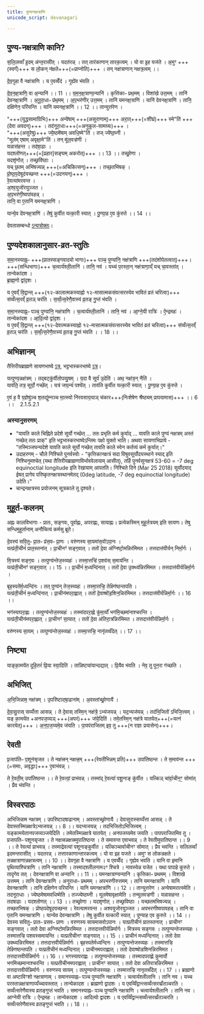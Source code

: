 ```yaml
---
title: पुण्यनक्षत्राणि
unicode_script: devanagari

---
```


## पुण्य-नक्षत्राणि कानि?
स॒लि॒लव्वाँ इ॒दम् अ॑न्त॒रासी॑त् । यदत॑रन्न् । तत् तार॑काणान् तारक॒त्वम् । यो वा इ॒ह यज॑ते । अ॒मुꣳ +++(स्वर्गं)+++ स लो॒कन् न॑क्षते+++(=प्राप्नोति)+++ । तन् नक्ष॑त्राणान् नक्षत्र॒त्वम् ।। 

दे॒व॒गृ॒हा वै नक्ष॑त्राणि । य ए॒वव्वेँद॑ । गृ॒ह्ये॑व भ॑वति । 

दे॒व॒न॒क्ष॒त्राणि॒ वा अ॒न्यानि॑ ।। 11 ।। य॒म॒न॒क्ष॒त्राण्य॒न्यानि॑ । कृत्ति॑काᳶ प्रथ॒मम् । विशा॑खे उत्त॒मम् । तानि॑ देवनक्ष॒त्राणि॑ । अ॒नू॒रा॒धाᳶ प्र॑थ॒मम् । अ॒प॒भर॑णीर् उत्त॒मम् । तानि॑ यमनक्ष॒त्राणि॑ । यानि॑ देवनक्ष॒त्राणि॑ । तानि॒ दक्षि॑णेन॒ परि॑यन्ति । यानि॑ यमनक्ष॒त्राणि॑ ।। 12 ।। तान्युत्त॑रेण । 

"+++(युद्धसामाग्रिभिः)+++ अन्वे॑षाम् +++(असुराणाम्)+++ अरा॒त्+++(=शीघ्रं)+++ स्मे"ति॑ +++(देवा अवदन्)+++ । तद॑नूरा॒धाः+++(=अनुकूल-सामग्र्यः)+++ ।  
"+++(असुरेषु)+++ ज्ये॒ष्ठमे॑षाम् अवधि॒ष्मे"ति॑ । तज् ज्ये॑ष्ठ॒घ्नी ।  
"मूल॑म् एषाम् अवृक्षा॒मे"ति॑ । तन् मू॑ल॒वऱ्ह॑णी ।  
यन्नास॑हन्त । तद॑षा॒ढाः ।  
यदश्लो॑णत्+++(=[प्रहार]सङ्घम् अकरोत्)+++ ।। 13 ।। तच्छ्रो॒णा ।  
यदशृ॑णोत् । तच्छ्रवि॑ष्ठाः ।  
यच् छ॒तम् अभि॑षज्यन्न् +++(=अचिकित्सन्)+++ । तच्छ॒तभि॑षक् ।  
प्रो॒ष्ठ॒प॒देषूद॑यच्छन्त +++(=उदनयन्)+++ ।  
रे॒वत्या॑मरवन्त ।  
अ॒श्व॒युजो॑रयुञ्जत ।  
अ॒प॒भर॑णी॒ष्वपा॑वहन्न् ।  
तानि॒ वा ए॒तानि॑ यमनक्ष॒त्राणि॑ ।

यान्ये॒व दे॑वनक्ष॒त्राणि॑ । तेषु॑ कुर्वीत यत्का॒री स्यात् । पु॒ण्या॒ह ए॒व कु॑रुते ।। 14 ।।

देवतासम्बन्धो [ऽन्यत्रोक्तः](../tattva/naxatra-deva/)।

## पुण्यदेशकालानुसार-व्रत-स्तुतिः

स॒मा॒नस्याह्न॒ᳶ +++(प्रातस्सङ्गवादयो भागाः)+++ पञ्च॒ पुण्या॑नि॒ नक्ष॑त्राणि +++(तदंशोपेतत्वात्)+++। +++(सन्धिभागाः)+++ च॒त्वार्य॑श्ली॒लानि॑ । तानि॒ नव॑ । यच्च॑ प॒रस्ता॒न् नक्ष॑त्राणा॒य्ँ यच् चा॒वस्ता॑त् । तान्येका॑दश ।  
ब्रा॒ह्म॒णो द्वा॑द॒शः ।

य ए॒वव्ँ वि॒द्वान्त् +++(१२-कालात्मकस्याह्नो १२-मासात्मकसंवत्सरस्येव भावितं व्रतं चरित्वा)+++ स॑व्वँत्स॒रव्ँ व्र॒तञ् चर॑ति । स॒व्वँ॒त्स॒रेणै॒वास्य॑ व्र॒तङ् गु॒प्तं भ॑वति । 

स॒मा॒नस्याह्न॒ᳶ पञ्च॒ पुण्या॑नि॒ नक्ष॑त्राणि । च॒त्वार्य॑श्ली॒लानि॑ । तानि॒ नव॑ । आ॒ग्ने॒यी रात्रिः॑ । ऐ॒न्द्रमहः॑ । तान्येका॑दश । आ॒दि॒त्यो द्वा॑द॒शः ।  
य ए॒वव्ँ वि॒द्वान्त् +++(१२-देवात्मकस्याह्नो १२-मासात्मकसंवत्सरस्येव भावितं व्रतं चरित्वा)+++ स॑व्वँत्स॒रव्ँ व्र॒तञ् चर॑ति । स॒व्वँ॒त्स॒रेणै॒वास्य॑ व्र॒तङ् गु॒प्तं भ॑वति । । 18 ।।


## अभिज्ञानम्

तैत्तिरीयब्राह्मणे सायणभाष्ये [ऽत्र](https://archive.org/stream/Anandashram_Samskrita_Granthavali_Anandashram_Sanskrit_Series/ASS_037_Taittiriya_Brahmanam_with_Sayanabhashya_Part_1_-_Narayanasastri_Godbole_1934#page/n233/mode/2up), भट्टभास्करभाष्ये [ऽत्र](https://archive.org/stream/taittiriya/taittiriya_brahmana_bhaskara_01#page/n259/mode/2up)।

यत्पुण्य॒न्नक्ष॑त्रम् । तद्बट्कु॑र्वीतोपव्यु॒षम् । य॒दा वै सूर्य॑ उ॒देति॑ । अथ॒ नक्ष॑त्र॒न् नैति॑ ।  
याव॑ति॒ तत्र॒ सूर्यो॒ गच्छे॑त् । यत्र॑ जघ॒न्यं॑ पश्ये॑त् । ताव॑ति कुर्वीत यत्का॒री स्यात् । पु॒ण्या॒ह ए॒व कु॑रुते ।

ए॒वं ह॒ वै य॒ज्ञेषु॑ञ्च श॒तद्यु॑म्नञ्च मा॒त्स्यो नि॑रवसाय॒याञ् च॑कार+++(निःशेषेण श्रैष्ठ्यम् प्रापयामास)+++ ।। 6 ।।    2.1.5.2.1


### अस्यानुसरणम्
- "यावति काले चिह्निते प्रदेशे सूर्यो गच्छेत् … ततः प्रभृति कर्म कुर्याद् … यावति काले पुण्यं नक्षत्रम् अस्तं गच्छेत् ततः प्राक्" इति भट्टभास्करभाष्येऽन्तिमः पक्षो युक्तो भाति। अथवा सायणाभिप्राये - "तस्मिञ्जघन्यदेशे यावति काले सूर्यो गच्छेत् तावति काले स्वेन कर्तव्यं कर्म कुर्यात्।"
- उदाहरणम् \- चौले निश्चिते पुनर्वस्वोः \- "कृत्तिकानक्षत्रं सदा विषुवसूर्योदयस्थाने स्याद् इति निश्चिनुमश्चेत् (यथा तैत्तिरीयब्राह्मणाविर्भाववेलायाम् आसीत्), तर्हि पुनर्वसुनक्षत्रं 53-60 = -7 deg equinoctial longitude इति रेखायाम् आपतति।
    निश्चिते दिने (Mar 25 2018) सूर्योदयाद् ईषत् प्रागेव परिष्कृतनक्षत्रस्थानमेतद् (0deg latitude, -7 deg equinoctial longitude) उदेति।"
- चान्द्रनक्षत्रस्य प्रयोजनम् सूत्रकाले तु दृश्यते।

## मुहूर्त-कलनम्
अह्नः कालविभागाः - प्रातः, सङ्गवः, पूर्वाह्णः, अपराह्णः, सायाह्नः। प्रत्येकस्मिन् मुहूर्तत्रयम् इति सायणः। तेषु सन्धिमुहूर्तानाम् अनौचित्यं कर्मसु ब्रूते।  

दे॒वस्य॑ सवि॒तुᳶ प्रा॒तᳶ प्र॑स॒वᳶ प्रा॒णः । वरु॑णस्य सा॒यमा॑स॒वो॑ऽपा॒नः ।  
यत्प्र॑ती॒चीनं॑ प्रात॒स्तना॑त् । प्रा॒चीनꣳ॑ सङ्ग॒वात् । ततो॑ दे॒वा अ॑ग्निष्टो॒मन्निर॑मिमत । तत्तदात्त॑वीर्यन् निर्मा॒र्गः । 

मि॒त्रस्य॑ सङ्ग॒वः । तत्पुण्य॑न्तेज॒स्व्यहः॑ । तस्मा॒त्तऱ्हि॑ प॒शव॑स् स॒माय॑न्ति ।  
यत्प्र॑ती॒चीनꣳ॑ सङ्ग॒वात् ।। 15 ।। प्रा॒चीनं॑ म॒ध्यन्दि॑नात् । ततो॑ दे॒वा उ॒क्थ्य॑न्निर॑मिमत । तत्तदात्त॑वीर्यन्निर्मा॒र्गः ।
 
बृह॒स्पते॑र्म॒ध्यन्दि॑नः । तत् पुण्य॑न् तेज॒स्व्यहः॑ । तस्मा॒त्तऱ्हि॒ तेक्ष्णि॑ष्ठन्तपति ।  
यत्प्र॑ती॒चीनं॑ म॒ध्यन्दि॑नात् । प्रा॒चीन॑मपरा॒ह्णात् । ततो॑ दे॒वाष्षो॑ड॒शिन॒न्निर॑मिमत । तत्तदात्त॑वीर्यन्निर्मा॒र्गः ।। 16 ।।

भग॑स्यापरा॒ह्णः । तत्पुण्य॑न्तेज॒स्व्यहः॑ । तस्मा॑दपरा॒ह्णे कु॑मा॒र्यो॑ भग॑मि॒च्छमा॑नाश्चरन्ति ।  
यत्प्र॑ती॒चीन॑मपरा॒ह्णात् । प्रा॒चीनꣳ॑ सा॒यात् । ततो॑ दे॒वा अ॑तिरा॒त्रन्निर॑मिमत । तत्तदात्त॑वीर्यन्निर्मा॒र्गः ।

वरु॑णस्य सा॒यम् । तत्पुण्य॑न्तेज॒स्व्यहः॑ । तस्मा॒त्तऱ्हि॒ नानृ॑तव्वँदेत् ।। 17 ।।

## निष्ट्या
याङ्का॒मये॑त दुहि॒तरं॑ प्रि॒या स्या॒दिति॑ । तान्निष्ट्या॑यान्दद्यात् । प्रि॒यैव भ॑वति । नेव॒ तु पुन॒रा ग॑च्छति । 

## अभिजित्
अ॒भि॒जिन्नाम॒ नक्ष॑त्रम् । उ॒परि॑ष्टादषा॒ढाना॑म् । अ॒वस्ता॑च्छ्रो॒णायै॑ । 

दे॒वा॒सु॒रास् सय्यँ॑त्ता आसन्न् । ते दे॒वास् तस्मि॒न् नक्ष॑त्रे॒ ऽभ्य॑जयन्न् । यद॒भ्यज॑यन्न् । तद॑भि॒जितो॑ ऽभिजि॒त्त्वम् । यङ् का॒मये॑त +अनपज॒य्यञ् +++(अपरं)+++ ज॑ये॒दिति॑ । तमे॒तस्मि॒न् नक्ष॑त्रे यातयेत्+++(=यत्नं कारयेत्)+++ । अ॒न॒प॒ज॒य्यमे॒व ज॑यति । पा॒पप॑राजितम् इव॒ तु +++(न राज्ञः प्रयासेन)+++। 

## रेवती
प्र॒जाप॑तिᳶ प॒शून॑सृजत । ते नक्ष॑त्त्रन् नक्षत्त्र॒म् +++(रेवतीभिन्नम् प्रति)+++ उपा॑तिष्ठन्त । ते स॒माव॑न्त +++(=समाः, अवृद्धाः)+++ ए॒वाभ॑वन्न् ।

ते रे॒वती॒म् उपा॑तिष्ठन्त ।। ते रे॒वत्यां॒ प्राभ॑वन्न् । तस्मा॑द् रे॒वत्यां॑ पशू॒नाङ् कु॑र्वीत । यत्किञ् चा॑र्वा॒चीन॒ꣳ॒ सोमा॑त् । प्रैव भ॑वन्ति । 

## विस्वरपाठः
अभिजिन्नाम नक्षत्रम् । उपरिष्टादषाढानाम् । अवस्ताच्छ्रोणायै । देवासुरास्सय्यँत्ता आसन्न् । ते देवास्तस्मिन्नक्षत्रेऽभ्यजयन्न् ।। 8 ।।
यदभ्यजयन्न् । तदभिजितोऽभिजित्त्वम् । यङ्कामयेतानपजय्यञ्जयेदिति । तमेतस्मिन्नक्षत्रे यातयेत् । अनपजय्यमेव जयति । पापपराजितमिव तु । प्रजापतिᳶ पशूनसृजत । ते नक्षत्त्रन्नक्षत्त्रमुपातिष्ठन्त । ते समावन्त एवाभवन्न् । ते रेवतीमुपातिष्ठन्त ।। 9 ।।
ते रेवत्यां प्राभवन्न् । तस्माद्रेवत्यां पशूनाङ्कुर्वीत । यत्किञ्चार्वाचीनꣳ सोमात् । प्रैव भवन्ति । सलिलव्वाँ इदमन्तरासीत् । यदतरन्न् । तत्तारकाणान्तारकत्वम् । यो वा इह यजते । अमुꣳ स लोकन्नक्षते । तन्नक्षत्राणान्नक्षत्रत्वम् ।। 10 ।।
देवगृहा वै नक्षत्राणि । य एवव्वेँद । गृह्येव भवति । यानि वा इमानि पृथिव्याश्चित्राणि । तानि नक्षत्राणि । तस्मादश्लीलनाम२ꣳ श्चित्रे । नावस्येन्न यजेत । यथा पापाहे कुरुते । तादृगेव तत् । देवनक्षत्राणि वा अन्यानि ।। 11 ।।
यमनक्षत्राण्यन्यानि । कृत्तिकाᳶ प्रथमम् । विशाखे उत्तमम् । तानि देवनक्षत्राणि । अनूराधाᳶ प्रथमम् । अपभरणीरुत्तमम् । तानि यमनक्षत्राणि । यानि देवनक्षत्राणि । तानि दक्षिणेन परियन्ति । यानि यमनक्षत्राणि ।। 12 ।।
तान्युत्तरेण । अन्वेषामरात्स्मेति । तदनूराधाः । ज्येष्ठमेषामवधिष्मेति । तज्ज्येष्ठघ्नी । मूलमेषावृक्षामेति । तन्मूलवऱ्हणी । यन्नासहन्त । तदषाढाः । यदश्लोणत् ।। 13 ।।
तच्छ्रोणा । यदशृणोत् । तच्छ्रविष्ठाः । यच्छतमभिषज्यन्न् । तच्छतभिषक् । प्रोष्ठपदेषूदयच्छन्त । रेवत्यामरवन्त । अश्वयुजोरयुञ्जत । अपभरणीष्वपावहन्न् । तानि वा एतानि यमनक्षत्राणि । यान्येव देवनक्षत्राणि । तेषु कुर्वीत यत्कारी स्यात् । पुण्याह एव कुरुते ।। 14 ।।
देवस्य सवितुᳶ प्रातᳶ प्रसवᳶ प्राणः । वरुणस्य सायमासवोऽपानः । यत्प्रतीचीनं प्रातस्तनात् । प्राचीनꣳ सङ्गवात् । ततो देवा अग्निष्टोमन्निरमिमत । तत्तदात्तवीर्यन्निर्मार्गः । मित्रस्य सङ्गवः । तत्पुण्यन्तेजस्व्यहः । तस्मात्तऱ्हि पशवस्समायन्ति । यत्प्रतीचीनꣳ सङ्गवात् ।। 15 ।।
प्राचीनं मध्यन्दिनात् । ततो देवा उक्थ्यन्निरमिमत । तत्तदात्तवीर्यन्निर्मार्गः । बृहस्पतेर्मध्यन्दिनः । तत्पुण्यन्तेजस्व्यहः । तस्मात्तऱ्हि तेक्ष्णिष्ठन्तपति । यत्प्रतीचीनं मध्यन्दिनात् । प्राचीनमपराह्णात् । ततो देवाष्षोडशिनन्निरमिमत । तत्तदात्तवीर्यन्निर्मार्गः ।। 16 ।।
भगस्यापराह्णः । तत्पुण्यन्तेजस्व्यहः । तस्मादपराह्णे कुमार्यो भगमिच्छमानाश्चरन्ति । यत्प्रतीचीनमपराह्णात् । प्राचीनꣳ सायात् । ततो देवा अतिरात्रन्निरमिमत । तत्तदात्तवीर्यन्निर्मार्गः । वरुणस्य सायम् । तत्पुण्यन्तेजस्व्यहः । तस्मात्तऱ्हि नानृतव्वँदेत् ।। 17 ।।
ब्राह्मणो वा अष्टाविꣳशो नक्षत्राणाम् । समानस्याह्नᳶ पञ्च पुण्यानि नक्षत्राणि । चत्वार्यश्लीलानि । तानि नव । यच्च परस्तान्नक्षत्राणाय्यँच्चावस्तात् । तान्येकादश । ब्राह्मणो द्वादशः । य एवव्विँद्वान्त्सव्वँत्सरव्व्रँतञ्चरति । सव्वँत्सरेणैवास्य व्रतङ्गुप्तं भवति । समानस्याह्नᳶ पञ्च पुण्यानि नक्षत्राणि । चत्वार्यश्लीलानि । तानि नव । आग्नेयी रात्रिः । ऐन्द्रमहः । तान्येकादश । आदित्यो द्वादशः । य एवव्विँद्वान्त्सव्वँत्सरव्व्रँतञ्चरति । सव्वँत्सरेणैवास्य व्रतङ्गुप्तं भवति ।। 18 ।।